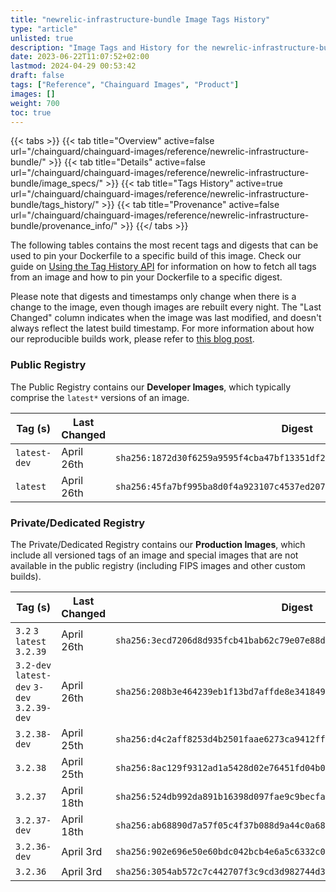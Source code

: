 ```yaml
---
title: "newrelic-infrastructure-bundle Image Tags History"
type: "article"
unlisted: true
description: "Image Tags and History for the newrelic-infrastructure-bundle Chainguard Image"
date: 2023-06-22T11:07:52+02:00
lastmod: 2024-04-29 00:53:42
draft: false
tags: ["Reference", "Chainguard Images", "Product"]
images: []
weight: 700
toc: true
---
```


{{< tabs >}}
{{< tab title="Overview" active=false url="/chainguard/chainguard-images/reference/newrelic-infrastructure-bundle/" >}}
{{< tab title="Details" active=false url="/chainguard/chainguard-images/reference/newrelic-infrastructure-bundle/image_specs/" >}}
{{< tab title="Tags History" active=true url="/chainguard/chainguard-images/reference/newrelic-infrastructure-bundle/tags_history/" >}}
{{< tab title="Provenance" active=false url="/chainguard/chainguard-images/reference/newrelic-infrastructure-bundle/provenance_info/" >}}
{{</ tabs >}}

The following tables contains the most recent tags and digests that can be used to pin your Dockerfile to a specific build of this image. Check our guide on [Using the Tag History API](/chainguard/chainguard-images/using-the-tag-history-api/) for information on how to fetch all tags from an image and how to pin your Dockerfile to a specific digest.

Please note that digests and timestamps only change when there is a change to the image, even though images are rebuilt every night. The "Last Changed" column indicates when the image was last modified, and doesn't always reflect the latest build timestamp. For more information about how our reproducible builds work, please refer to [this blog post](https://www.chainguard.dev/unchained/reproducing-chainguards-reproducible-image-builds).

### Public Registry
The Public Registry contains our **Developer Images**, which typically comprise the `latest*` versions of an image.

| Tag (s)       | Last Changed | Digest                                                                    |
|---------------|--------------|---------------------------------------------------------------------------|
|  `latest-dev` | April 26th   | `sha256:1872d30f6259a9595f4cba47bf13351df27baeff4896765de20b3e139c6a79dd` |
|  `latest`     | April 26th   | `sha256:45fa7bf995ba8d0f4a923107c4537ed2078ee818e3d579e02a3ce0941c79f5f2` |


### Private/Dedicated Registry
The Private/Dedicated Registry contains our **Production Images**, which include all versioned tags of an image and special images that are not available in the public registry (including FIPS images and other custom builds).

| Tag (s)                                      | Last Changed | Digest                                                                    |
|----------------------------------------------|--------------|---------------------------------------------------------------------------|
|  `3.2` `3` `latest` `3.2.39`                 | April 26th   | `sha256:3ecd7206d8d935fcb41bab62c79e07e88d416dd6eca32b95e9fd5cf1130dae82` |
|  `3.2-dev` `latest-dev` `3-dev` `3.2.39-dev` | April 26th   | `sha256:208b3e464239eb1f13bd7affde8e3418497e38577312665e43832bcd43516c7d` |
|  `3.2.38-dev`                                | April 25th   | `sha256:d4c2aff8253d4b2501faae6273ca9412fffb9bd39a68d2b9debd2b4d97a5536c` |
|  `3.2.38`                                    | April 25th   | `sha256:8ac129f9312ad1a5428d02e76451fd04b0be43af0a2f0660f2e5f5de5fac94b7` |
|  `3.2.37`                                    | April 18th   | `sha256:524db992da891b16398d097fae9c9becfa27873aee5e08bda4d895e4a6c8471a` |
|  `3.2.37-dev`                                | April 18th   | `sha256:ab68890d7a57f05c4f37b088d9a44c0a68f580529ca20178417cc3738f70f5e7` |
|  `3.2.36-dev`                                | April 3rd    | `sha256:902e696e50e60bdc042bcb4e6a5c6332c00f7508fa9b9db137927e4064be63c9` |
|  `3.2.36`                                    | April 3rd    | `sha256:3054ab572c7c442707f3c9cd3d982744d328b01272d76ab01b86bf3bb8d74d92` |

